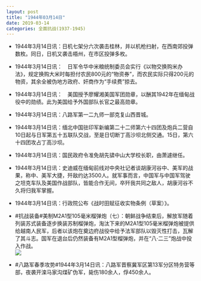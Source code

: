 ```yaml
---
layout: post
title: "1944年03月14日"
date: 2019-03-14
categories: 全面抗战(1937-1945)
---
```


<meta name="referrer" content="no-referrer" />

- 1944年3月14日讯：日机七架分六次袭击桂林，并以机枪扫射，在西南郊投弹数枚。同日，日机又袭击梧州，在市区投弹多枚。　 

- 1944年3月14日讯：　日军令华中米粮统制委员会实行《以物交换购米办法》，规定换购大米时每担付农民800元的“物资券”，而农民实际只得200元的物资，其余全被伪地方政府、奸商作为“手续费”掠去。 

- 1944年3月14日讯：　美国授予廖耀湘美国军团勋章，以酬其1942年在缅甸战役中的勋绩。此为美国给予外国部队长官之最高勋章。 

- 1944年3月14日讯：八路军第一二九师一部克复山西晋城。 

- 1944年3月14日讯：缅北中国驻印军新编第二十二师第六十四团及炮兵二营自10日起与日军第五十五联队交战，至是日切断丁高沙坝北侧交通。15日，第六十四团攻占丁高沙坝。 

- 1944年3月14日讯：国民政府令准免胡先骕中山大学校长职，由萧遽继任。 

- 1944年3月14日讯：史迪威在缅甸前线对中央社记者谈胡康河谷中、美军的战果，称中、美军大捷，歼敌约达3500人。就军事而言，中国军与中国军驾驶之坦克车队及美国作战部队，皆能合作无间，卒歼我共同之敌人，胡康河谷不久将归我军掌握。 

- 1944年3月14日讯：行政院公布《战时田赋征收实物条例（草案）》。 

- #抗战装备#美制M2A1型105毫米榴弹炮（七）：朝鲜战争结束后，解放军随着列装苏式装备逐步换装苏制榴弹炮，淘汰下来的M2A1型105毫米榴弹炮被提供给越南人民军，后者以该炮在奠边府战役中给予法军部队以毁灭性打击，瓦解了其斗志。国军在退台后仍然装备有M2A1型榴弹炮，并在“八·二三”炮战中投入作战。 <br/><img src="https://wx4.sinaimg.cn/large/aca367d8ly1g123dtygm7j207h0fxwgi.jpg" />

- #八路军春季攻势#1944年3月14日讯：八路军晋察冀军区第13军分区特务营等部，夜袭开滦马家沟煤矿伪军，毙伤180余人，俘450余人。 

